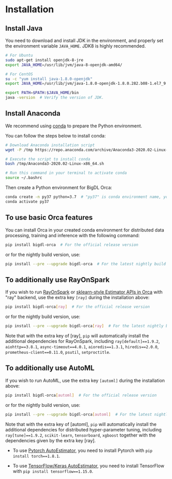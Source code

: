 # Installation

## Install Java
You need to download and install JDK in the environment, and properly set the environment variable `JAVA_HOME`. JDK8 is highly recommended.

```bash
# For Ubuntu
sudo apt-get install openjdk-8-jre
export JAVA_HOME=/usr/lib/jvm/java-8-openjdk-amd64/

# For CentOS
su -c "yum install java-1.8.0-openjdk"
export JAVA_HOME=/usr/lib/jvm/java-1.8.0-openjdk-1.8.0.282.b08-1.el7_9.x86_64/jre

export PATH=$PATH:$JAVA_HOME/bin
java -version  # Verify the version of JDK.
```

## Install Anaconda
We recommend using [conda](https://docs.conda.io/projects/conda/en/latest/user-guide/install/) to prepare the Python environment.

You can follow the steps below to install conda:
```bash
# Download Anaconda installation script 
wget -P /tmp https://repo.anaconda.com/archive/Anaconda3-2020.02-Linux-x86_64.sh

# Execute the script to install conda
bash /tmp/Anaconda3-2020.02-Linux-x86_64.sh

# Run this command in your terminal to activate conda
source ~/.bashrc
``` 

Then create a Python environment for BigDL Orca:
```bash
conda create -n py37 python=3.7  # "py37" is conda environment name, you can use any name you like.
conda activate py37
```

## To use basic Orca features
You can install Orca in your created conda environment for distributed data processing, training and inference with the following command:
```bash
pip install bigdl-orca  # For the official release version
```

or for the nightly build version, use:
```bash
pip install --pre --upgrade bigdl-orca  # For the latest nightly build version
```

## To additionally use RayOnSpark

If you wish to run [RayOnSpark](ray.md) or [sklearn-style Estimator APIs in Orca](distributed-training-inference.md) with "ray" backend, use the extra key `[ray]` during the installation above:

```bash
pip install bigdl-orca[ray]  # For the official release version
```

or for the nightly build version, use:
```bash
pip install --pre --upgrade bigdl-orca[ray]  # For the latest nightly build version
```

Note that with the extra key of [ray], `pip` will automatically install the additional dependencies for RayOnSpark,
including `ray[default]==1.9.2`, `aiohttp==3.8.1`, `async-timeout==4.0.1`, `aioredis==1.3.1`, `hiredis==2.0.0`, `prometheus-client==0.11.0`, `psutil`,  `setproctitle`.

## To additionally use AutoML

If you wish to run AutoML, use the extra key `[automl]` during the installation above:

```bash
pip install bigdl-orca[automl]  # For the official release version
````

or for the nightly build version, use:
```bash
pip install --pre --upgrade bigdl-orca[automl]  # For the latest nightly build version
```

Note that with the extra key of [automl], `pip` will automatically install the additional dependencies for distributed hyper-parameter tuning,
including `ray[tune]==1.9.2`, `scikit-learn`, `tensorboard`, `xgboost` together with the dependencies given by the extra key [ray].

- To use [Pytorch AutoEstimator](distributed-tuning.md#pytorch-autoestimator), you need to install Pytorch with `pip install torch==1.8.1`.

- To use [TensorFlow/Keras AutoEstimator](distributed-tuning.md#tensorflow-keras-autoestimator), you need to install TensorFlow with `pip install tensorflow==1.15.0`.
